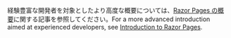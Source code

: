 <span data-ttu-id="e34c8-101">経験豊富な開発者を対象としたより高度な概要については、[Razor Pages の概要](xref:razor-pages/index)に関する記事を参照してください。</span><span class="sxs-lookup"><span data-stu-id="e34c8-101">For a more advanced introduction aimed at experienced developers, see [Introduction to Razor Pages](xref:razor-pages/index).</span></span>
